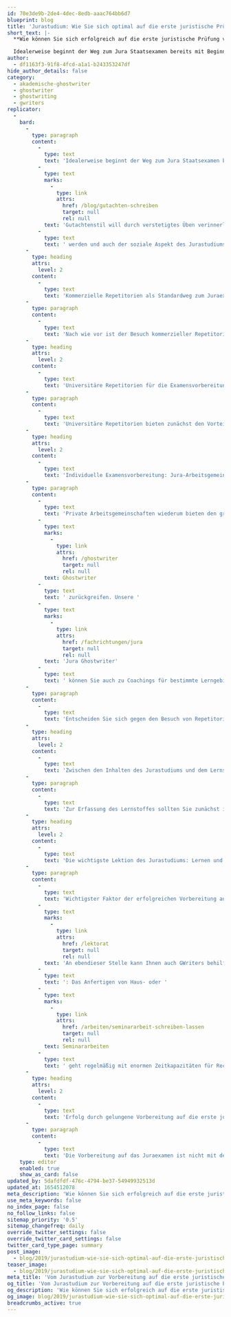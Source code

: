 ```yaml
---
id: 70e3de9b-2de4-4dec-8edb-aaac764bb6d7
blueprint: blog
title: 'Jurastudium: Wie Sie sich optimal auf die erste juristische Prüfung vorbereiten'
short_text: |-
  **Wie können Sie sich erfolgreich auf die erste juristische Prüfung vorbereiten? Unsere Expertentipps zum Thema finden Sie im neuesten Blogbeitrag.**

  Idealerweise beginnt der Weg zum Jura Staatsexamen bereits mit Beginn der ersten Semester des Jurastudiums, wenn die Lerninhalte der Anfangsveranstaltungen in die jeweiligen Karteikartensysteme (bspw. Anki) eingepflegt werden und später in der Examensvorbereitung wieder aufgegriffen werden können. Realistischerweise stehen in den Anfangssemestern des Jurastudiums allerdings andere Prioritäten an: Juristisches...
author:
  - df1163f3-91f8-4fcd-a1a1-b243353247df
hide_author_details: false
category:
  - akademische-ghostwriter
  - ghostwriter
  - ghostwriting
  - gwriters
replicator:
  -
    bard:
      -
        type: paragraph
        content:
          -
            type: text
            text: 'Idealerweise beginnt der Weg zum Jura Staatsexamen bereits mit Beginn der ersten Semester des Jurastudiums, wenn die Lerninhalte der Anfangsveranstaltungen in die jeweiligen Karteikartensysteme (bspw. Anki) eingepflegt werden und später in der Examensvorbereitung wieder aufgegriffen werden können. Realistischerweise stehen in den Anfangssemestern des Jurastudiums allerdings andere Prioritäten an: Juristisches Denken setzt eine eigene Herangehensweise voraus, mit der sich Studierende regelmäßig erst auseinandersetzen müssen, damit dieser Aspekt später innerhalb der Examensvorbereitung als Grundlage dient; der sog. '
          -
            type: text
            marks:
              -
                type: link
                attrs:
                  href: /blog/gutachten-schreiben
                  target: null
                  rel: null
            text: 'Gutachtenstil will durch verstetigtes Üben verinnerlicht'
          -
            type: text
            text: ' werden und auch der soziale Aspekt des Jurastudiums nimmt gerade zu Beginn einen bedeutenden Raum ein. Vor diesem Hintergrund startet die Examensvorbereitung im Fachbereich Jura regelmäßig nach Beendigung des Hauptstudiums. Die erste juristische Prüfung und die erste juristische Prüfung im Juraexamen sind insoweit erster und letzter Meilenstein dessen, was man unter der Examensvorbereitung für Jura verstehen kann. Dies stellt Studierende vor eine Reihe richtungsweisender Entscheidungen. Zunächst müssen Sie eruieren, mit welchem Lernmodell sie sich auf die erste juristische Prüfung vorbereiten wollen.'
      -
        type: heading
        attrs:
          level: 2
        content:
          -
            type: text
            text: 'Kommerzielle Repetitorien als Standardweg zum Juraexamen'
      -
        type: paragraph
        content:
          -
            type: text
            text: 'Nach wie vor ist der Besuch kommerzieller Repetitorien die meistgewählte Vorbereitungsvariante. An manchen Universitäten nimmt aber auch die Qualität der universitären Repetitorien zu. Dann gibt es diejenigen, die nach einem oftmals in weiten Teilen alleine bewältigten Jurastudium auch die Vorbereitung auf das Examen in Eigenregie vornehmen und schließlich stellt sich die Möglichkeit der Teilnahme an privaten Arbeitsgemeinschaften. Kommerzielle Repetitorien weisen den Vorteil auf, dass die Inhalte bereits vorausgewählt werden und sich Studierende insofern den im Jurastudium oftmals ausufernd erscheinenden Lernstoff für das Examen nicht erst noch eigenständig erfassen müssen. Auch erlauben kommerzielle Repetitorien eine passive Stoffaufnahme – was selbstverständlich nur ein Vorteil ist, sofern dies ihrem Lerntypus entspricht – und übernehmen auch die Gestaltung des zeitlichen Rahmens. Ein Nachteil kommerzieller Repetitorien ist allerdings, dass gerade keine individuelle Lernanleitung geboten wird, sondern regelmäßig von Beginn des Repetitoriums an, der Lernstoff für die erste juristische Prüfung am Beispiel umfangreicher Fälle erarbeitet wird. Wer hier während des Jurastudiums Wissenslücken angesammelt hat, kann schnell frustriert den Anschluss verlieren. Zwar kann durch Probehören in unterschiedlichen Repetitorien schon vorab derjenige Anbieter ausgesondert werden, dessen Ansatz nicht mit dem eigenen Lernverhalten Hand in Hand geht, insbesondere aber für Studierende, die mit Wissenslücken aus dem Jurastudium in die Vorbereitung auf die erste juristische Prüfung gehen, kann ein individualistischeres Vorbereitungskonzept effektiver sein.'
      -
        type: heading
        attrs:
          level: 2
        content:
          -
            type: text
            text: 'Universitäre Repetitorien für die Examensvorbereitung'
      -
        type: paragraph
        content:
          -
            type: text
            text: 'Universitäre Repetitorien bieten zunächst den Vorteil, dass sie kostenlose Lernangebote darstellen. Das Jurastudium muss, wie jedes andere Studium auch, finanziert werden, sodass manche Studierende in der Vorbereitung auf das Juraexamen auch aus Kostengründen auf kommerzielle Repetitorien verzichten. Daneben mag auch ein Vorteil darin liegen, dass universitäre Repetitorien ein Lernen bei den eigenen Prüfenden ermöglicht. Die Gefahr besteht aber hier, dass allzu akademisches Lernen aus dem Jurastudium in die Examensvorbereitung übertragen wird. Vergessen Sie nicht, dass die Korrektoren der Klausuren im Examen weit überwiegend Praktiker sind. Diese werden bei der Korrektur Ihrer Prüfungsleistungen im Jura Staatsexamen die Darstellung etwa von Meinungsstreitigkeiten innerhalb des juristischen Schrifttums sehr viel weniger honorieren als Ihre Universitätsprofessoren, die gegebenenfalls an ebendiesen Streitigkeiten beteiligt sind. Außerdem besteht die Gefahr, dass Sie sich mit ebenjenen Lehrenden auseinandersetzen, bei denen Sie den Stoff bereits während des Jurastudiums nicht oder zumindest nicht hinreichend tief verstanden haben.'
      -
        type: heading
        attrs:
          level: 2
        content:
          -
            type: text
            text: 'Individuelle Examensvorbereitung: Jura-Arbeitsgemeinschaften'
      -
        type: paragraph
        content:
          -
            type: text
            text: 'Private Arbeitsgemeinschaften wiederum bieten den großen Vorteil der ständigen Überprüfung des eigenen Wissensstandes, aber auch den Nachteil, dass in ihrem Rahmen schlechterdings nicht gelernt werden sollte, sondern es gerade um diese Lernkontrolle geht. Hier empfiehlt es sich zum einen die eigene Lerngruppe klein zu halten und zum anderen sich mit solchen Studierenden zusammenzuschließen, deren Erklärungsweisen der eigenen Denkart entsprechen. Zur Lernkontrolle, etwa im Rahmen von Klausurbesprechungen in der privaten Arbeitsgemeinschaft, aber auch wenn Skripte zu bestimmten Lerninhalten erstellt werden sollen, können Sie jederzeit auch auf unsere Jura '
          -
            type: text
            marks:
              -
                type: link
                attrs:
                  href: /ghostwriter
                  target: null
                  rel: null
            text: Ghostwriter
          -
            type: text
            text: ' zurückgreifen. Unsere '
          -
            type: text
            marks:
              -
                type: link
                attrs:
                  href: /fachrichtungen/jura
                  target: null
                  rel: null
            text: 'Jura Ghostwriter'
          -
            type: text
            text: ' können Sie auch zu Coachings für bestimmte Lerngebiete i.R. ihrer Examensvorbereitung Jura konsultieren. Zeit ist während der Vorbereitung auf das Juraexamen ein noch wertvolleres Gut als während des Jurastudiums. Verschwenden Sie sie daher nicht mit Missverständnissen, die durch unterschiedliche Herangehensweise bei der Stofferfassung entstehen können. Vertrauen Sie vielmehr auf die Erfahrungen während des Jurastudiums und gründen Sie mit denjenigen Studierenden eine private Lern-AG, mit denen Sie auch in Vorbereitung auf Klausuren innerhalb des Jurastudiums gute Erfahrungen gemacht haben.'
      -
        type: paragraph
        content:
          -
            type: text
            text: 'Entscheiden Sie sich gegen den Besuch von Repetitorien, bleibt Ihnen nur das Alleinstudium zur eigentlichen Wissensaufnahme. Größte Gefahr ist hier zum einen, dass Sie sich in Stoffproblemen verlaufen, zum anderen, dass stets die Gefahr besteht, Wichtiges übersehen zu haben. Entscheiden Sie sich also dafür, die Vorbereitung auf das Juraexamen alleine zu bestreiten, sollten Sie zumindest in Betracht ziehen, durch die Teilnahme an Lern-AGs oder den Besuch etwaig angebotener Crashkurse in kommerziellen oder universitären Repetitorien den eigenen Wissensstand regelmäßig zu überprüfen. Sie dürfen nicht vergessen, dass Ziel der Vorbereitung auf das Juraexamen das Verständnis (nicht das Auswendigwissen!) des gesamten, im Jurastudium kennengelernten Stoffes ist.'
      -
        type: heading
        attrs:
          level: 2
        content:
          -
            type: text
            text: 'Zwischen den Inhalten des Jurastudiums und dem Lernstoff des Juraexamens'
      -
        type: paragraph
        content:
          -
            type: text
            text: 'Zur Erfassung des Lernstoffes sollten Sie zunächst in Ihrer Prüfungsordnung nachschlagen, welche Fächer vertieft und welche „nur im Überblick“ in den Klausuren des Juraexamens geprüft werden. Das Jurastudium zeichnet sich auch durch eine überbordende Fächerauswahl aus, die nicht vollumfänglich für die erste juristische Prüfung von Bedeutung ist. Insofern kann sich zur Orientierung auch ein Blick in Skripte der Repetitorien oder entsprechende Lernbücher zur Vorbereitung auf das Juraexamen lohnen.'
      -
        type: heading
        attrs:
          level: 2
        content:
          -
            type: text
            text: 'Die wichtigste Lektion des Jurastudiums: Lernen und Anwenden'
      -
        type: paragraph
        content:
          -
            type: text
            text: 'Wichtigster Faktor der erfolgreichen Vorbereitung auf das Juraexamen bleibt wohl aber das korrekte Zeitmanagement. Der einmal erarbeitete Stoff darf nicht nur (etwa anhand von Karteikarten) auswendig gelernt werden, wichtigste Vorbereitungsmaßnahme auf das Juraexamen ist – wie schon während des Jurastudiums – die Anwendung am Fall, also das kontinuierliche Klausuren schreiben. '
          -
            type: text
            marks:
              -
                type: link
                attrs:
                  href: /lektorat
                  target: null
                  rel: null
            text: 'An ebendieser Stelle kann Ihnen auch GWriters behilflich sein'
          -
            type: text
            text: ': Das Anfertigen von Haus- oder '
          -
            type: text
            marks:
              -
                type: link
                attrs:
                  href: /arbeiten/seminararbeit-schreiben-lassen
                  target: null
                  rel: null
            text: Seminararbeiten
          -
            type: text
            text: ' geht regelmäßig mit enormen Zeitkapazitäten für Recherche und Ausfertigung an; in dieser Zeit lassen sich eine Vielzahl an Probeklausuren schreiben, die – im Gegensatz zu den Haus- und Seminararbeiten – auch in zeitlicher Hinsicht die Prüfungssituation des Juraexamens simulieren. Wenn Sie daher in der Vorbereitung auf das Juraexamen in Zeitnot geraten, kann das Auslagern solcher Arbeiten, deren Gewinn für die erste juristische Prüfung wenigstens nur überschaubar ist, ausgesprochen wertvoll sein.'
      -
        type: heading
        attrs:
          level: 2
        content:
          -
            type: text
            text: 'Erfolg durch gelungene Vorbereitung auf die erste juristische Prüfung'
      -
        type: paragraph
        content:
          -
            type: text
            text: 'Die Vorbereitung auf das Juraexamen ist nicht mit der Vorbereitung auf Klausuren während des Jurastudiums zu verwechseln. Am Ende wird derjenige gute Chancen besitzen, nicht im Jura Examen durchgefallen zu sein, der frühzeitig und umfassend die Vorbereitung begonnen hat. Schließlich ist hinsichtlich der Examensvorbereitung Jura einer der anspruchsvollsten Fachbereiche. Die Fähigkeit zur Selbstorganisation ist hinsichtlich einer gelungenen Vorbereitung auf die erste juristische Prüfung essentiell. Hierzu sollten Sie ein Lernkonzept wählen, das zu Ihnen passt und – vor allem – regelmäßig in die Klausurenpraxis steigen. Aspekte des Jurastudiums, die nicht unmittelbar mit dem Juraexamen zusammenhängen, sollten hinten anstehen und Sie können – etwa im Fall von Haus- oder Seminararbeiten – auch Unterstützung durch GWriters erfahren.'
    type: editor
    enabled: true
    show_as_card: false
updated_by: 5dafdfdf-476c-4794-be37-54949932513d
updated_at: 1654512078
meta_description: 'Wie können Sie sich erfolgreich auf die erste juristische Prüfung vorbereiten? Unsere Expertentipps zum Thema finden Sie im neuesten Blogbeitrag.'
use_meta_keywords: false
no_index_page: false
no_follow_links: false
sitemap_priority: '0.5'
sitemap_changefreq: daily
override_twitter_settings: false
override_twitter_card_settings: false
twitter_card_type_page: summary
post_image:
  - blog/2019/jurastudium-wie-sie-sich-optimal-auf-die-erste-juristische-pruefung-vorbereiten/Jurastudium_die_erste_juristische_Pruefung_Ghostwriting.jpg
teaser_image:
  - blog/2019/jurastudium-wie-sie-sich-optimal-auf-die-erste-juristische-pruefung-vorbereiten/Jurastudium_die_erste_juristische_Pruefung_Ghostwriting.jpg
meta_title: 'Vom Jurastudium zur Vorbereitung auf die erste juristische Prüfung'
og_title: 'Vom Jurastudium zur Vorbereitung auf die erste juristische Prüfung'
og_description: 'Wie können Sie sich erfolgreich auf die erste juristische Prüfung vorbereiten? Unsere Expertentipps zum Thema finden Sie im neuesten Blogbeitrag.'
og_image: blog/2019/jurastudium-wie-sie-sich-optimal-auf-die-erste-juristische-pruefung-vorbereiten/Jurastudium_die_erste_juristische_Pruefung_Ghostwriting.jpg
breadcrumbs_active: true
---
```

